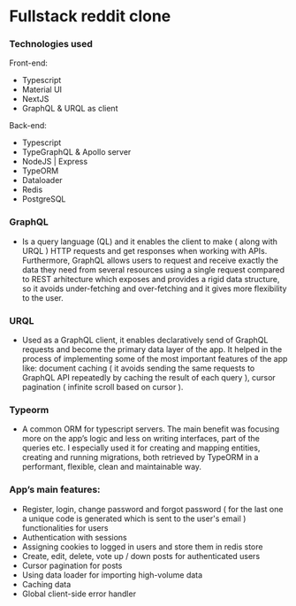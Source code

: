 # Fullstack reddit clone

### Technologies used
Front-end:
- Typescript
- Material UI
- NextJS
- GraphQL & URQL as client

Back-end:
- Typescript
- TypeGraphQL & Apollo server
- NodeJS | Express
- TypeORM
- Dataloader
- Redis
- PostgreSQL

### GraphQL
- Is a query language (QL) and it enables the client to make ( along with URQL )  HTTP requests and get responses when working with APIs. Furthermore, GraphQL allows users to request and receive exactly the data they need from several resources using a single request compared to REST arhitecture which exposes and provides a rigid data structure, so it avoids under-fetching and over-fetching and it gives more flexibility to the user.

### URQL
- Used as a GraphQL client, it enables declaratively send of GraphQL requests and become the primary data layer of the app. It helped in the process of implementing some of the most important features of the app like: document caching ( it avoids sending the same requests to GraphQL API repeatedly by caching the result of each query ), cursor pagination ( infinite scroll based on cursor ).

### Typeorm
- A common ORM for typescript servers. The main benefit was focusing more on the app’s logic and less on writing interfaces, part of the queries etc. I especially used it for creating and mapping entities, creating and running migrations, both retrieved by TypeORM in a performant, flexible, clean and maintainable way.

### App’s main features:
- Register, login, change password and forgot password ( for the last one a unique code is generated which is sent to the user's email ) functionalities for users
- Authentication with sessions
- Assigning cookies to logged in users and store them in redis store
- Create, edit, delete, vote up / down posts for authenticated users
- Cursor pagination for posts
- Using data loader for importing high-volume data
- Caching data
- Global client-side error handler

